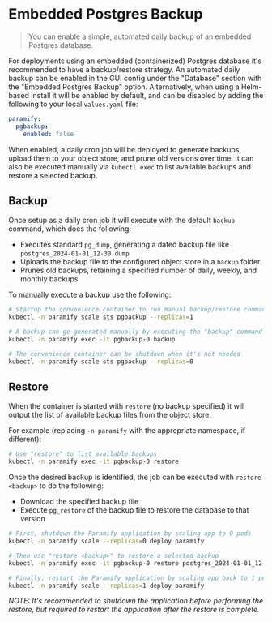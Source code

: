 # Embedded Postgres Backup
>  You can enable a simple, automated daily backup of an embedded Postgres database.

For deployments using an embedded (containerized) Postgres database it's recommended to have a backup/restore strategy. An automated daily backup can be enabled in the GUI config under the "Database" section with the "Embedded Postgres Backup" option. Alternatively, when using a Helm-based install it will be enabled by default, and can be disabled by adding the following to your local `values.yaml` file:
```yaml
paramify:
  pgbackup:
    enabled: false
```

When enabled, a daily cron job will be deployed to generate backups, upload them to your object store, and prune old versions over time. It can also be executed manually via `kubectl exec` to list available backups and restore a selected backup.


## Backup
Once setup as a daily cron job it will execute with the default `backup` command, which does the following:
* Executes standard `pg_dump`, generating a dated backup file like `postgres_2024-01-01_12-30.dump`
* Uploads the backup file to the configured object store in a `backup` folder
* Prunes old backups, retaining a specified number of daily, weekly, and monthly backups

To manually execute a backup use the following:
```bash
# Startup the convenience container to run manual backup/restore commands
kubectl -n paramify scale sts pgbackup --replicas=1

# A backup can ge generated manually by executing the "backup" command
kubectl -n paramify exec -it pgbackup-0 backup

# The convenience container can be shutdown when it's not needed
kubectl -n paramify scale sts pgbackup --replicas=0
```


## Restore
When the container is started with `restore` (no backup specified) it will output the list of available backup files from the object store.

For example (replacing `-n paramify` with the appropriate namespace, if different):
```bash
# Use "restore" to list available backups
kubectl -n paramify exec -it pgbackup-0 restore
```

Once the desired backup is identified, the job can be executed with `restore <backup>` to do the following:
* Download the specified backup file
* Execute `pg_restore` of the backup file to restore the database to that version

```bash
# First, shutdown the Paramify application by scaling app to 0 pods
kubectl -n paramify scale --replicas=0 deploy paramify

# Then use "restore <backup>" to restore a selected backup
kubectl -n paramify exec -it pgbackup-0 restore postgres_2024-01-01_12-30.dump

# Finally, restart the Paramify application by scaling app back to 1 pod
kubectl -n paramify scale --replicas=1 deploy paramify
```

_NOTE: It's recommended to shutdown the application before performing the restore, but required to restart the application after the restore is complete._
